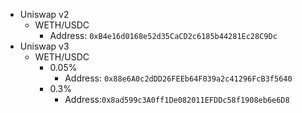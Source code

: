 - Uniswap v2
  - WETH/USDC
    - Address: `0xB4e16d0168e52d35CaCD2c6185b44281Ec28C9Dc`
- Uniswap v3
  - WETH/USDC
    - 0.05%
      - Address: `0x88e6A0c2dDD26FEEb64F039a2c41296FcB3f5640`
    - 0.3%
      - Address:`0x8ad599c3A0ff1De082011EFDDc58f1908eb6e6D8`